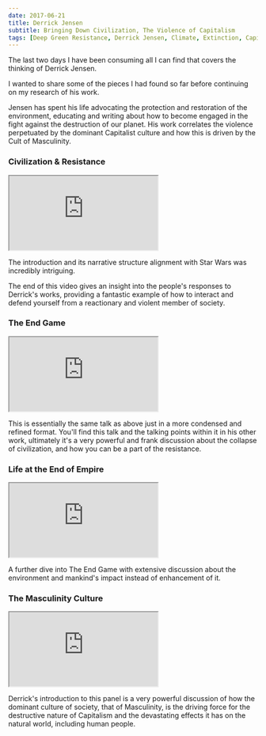 ```yaml
---
date: 2017-06-21
title: Derrick Jensen
subtitle: Bringing Down Civilization, The Violence of Capitalism
tags: [Deep Green Resistance, Derrick Jensen, Climate, Extinction, Capitalism, Violence, Resist, America]
---
```


The last two days I have been consuming all I can find that covers the thinking of Derrick Jensen.

I wanted to share some of the pieces I had found so far before continuing on my research of his work.

Jensen has spent his life advocating the protection and restoration of the environment, educating and writing about how to become engaged in the fight against the destruction of our planet. His work correlates the violence perpetuated by the dominant Capitalist culture and how this is driven by the Cult of Masculinity.

### Civilization & Resistance

<div class="embed-container">
  <iframe src="https://www.youtube.com/embed/LHEgpjsGPss" allowfullscreen></iframe>
</div>

The introduction and its narrative structure alignment with Star Wars was incredibly intriguing.

The end of this video gives an insight into the people's responses to Derrick's works, providing a fantastic example of how to interact and defend yourself from a reactionary and violent member of society.

### The End Game

<div class="embed-container">
  <iframe src="https://www.youtube.com/embed/mtuxHVD4Srw" allowfullscreen></iframe>
</div>

This is essentially the same talk as above just in a more condensed and refined format. You'll find this talk and the talking points within it in his other work, ultimately it's a very powerful and frank discussion about the collapse of civilization, and how you can be a part of the resistance.

### Life at the End of Empire

<div class="embed-container">
  <iframe src="https://www.youtube.com/embed/L-QtSGZq-FU" allowfullscreen></iframe>
</div>

A further dive into The End Game with extensive discussion about the environment and mankind's impact instead of enhancement of it.

### The Masculinity Culture

<div class="embed-container">
  <iframe src="https://www.youtube.com/embed/q1qa4YG70TI" allowfullscreen></iframe>
</div>

Derrick's introduction to this panel is a very powerful discussion of how the dominant culture of society, that of Masculinity, is the driving force for the destructive nature of Capitalism and the devastating effects it has on the natural world, including human people.
